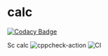 # calc

[![Codacy Badge](https://api.codacy.com/project/badge/Grade/e42c9ea6342c470ba1c11406a4293451)](https://app.codacy.com/manual/stepin104926/calc?utm_source=github.com&utm_medium=referral&utm_content=stepin104926/calc&utm_campaign=Badge_Grade_Dashboard)

Sc calc
![cppcheck-action](https://github.com/stepin104926/calc/workflows/cppcheck-action/badge.svg)
![CI](https://github.com/stepin104926/calc/workflows/CI/badge.svg?branch=master)
